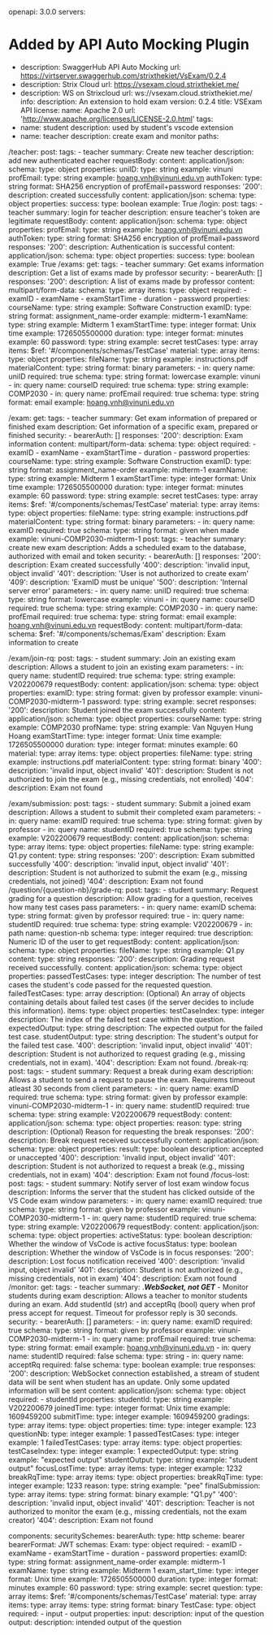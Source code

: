 openapi: 3.0.0
servers:
  # Added by API Auto Mocking Plugin
  - description: SwaggerHub API Auto Mocking
    url: https://virtserver.swaggerhub.com/strixthekiet/VsExam/0.2.4
  - description: Strix Cloud
    url: https://vsexam.cloud.strixthekiet.me/
  - description: WS on Strixcloud
    url: ws://vsexam.cloud.strixthekiet.me/
info:
  description: An extension to hold exam
  version: 0.2.4
  title: VSExam API
  license:
    name: Apache 2.0
    url: 'http://www.apache.org/licenses/LICENSE-2.0.html'
tags:
  - name: student
    description: used by student's vscode extension
  - name: teacher
    description: create exam and monitor
paths:

  /teacher:
    post:
      tags:
        - teacher
      summary: Create new teacher
      description: add new authenticated eacher
      requestBody:
        content:
          application/json:
            schema:
              type: object
              properties:
                uniID:
                  type: string
                  example: vinuni
                profEmail:
                  type: string
                  example: hoang.vnh@vinuni.edu.vn
                authToken:
                  type: string
                  format: SHA256 encryption of profEmail+password
      responses:
        '200':
          description: created successfully
          content:
            application/json:
              schema:
                type: object
                properties:
                  success:
                    type: boolean
                    example: True
  /login:
    post:
      tags:
        - teacher
      summary: login for teacher
      description: ensure teacher's token are legitimate
      requestBody:
        content:
          application/json:
            schema:
              type: object
              properties:
                profEmail:
                  type: string
                  example: hoang.vnh@vinuni.edu.vn
                authToken:
                  type: string
                  format: SHA256 encryption of profEmail+password
      responses:
        '200':
          description: Authentication is successful
          content:
            application/json:
              schema:
                type: object
                properties:
                  success:
                    type: boolean
                    example: True
  /exams:
    get:
      tags:
        - teacher
      summary: Get exams information
      description: Get a list of exams made by professor
      security:
        - bearerAuth: []
      responses:
        '200':
          description: A list of exams made by professor
          content:
            multipart/form-data:
              schema:
                type: array
                items:
                  type: object
                  required:
                    - examID
                    - examName
                    - examStartTime
                    - duration
                    - password
                  properties:
                    courseName:
                      type: string
                      example: Software Construction
                    examID:
                      type: string
                      format: assignment_name-order
                      example: midterm-1
                    examName:
                      type: string
                      example: Midterm 1
                    examStartTime:
                      type: integer
                      format: Unix time
                      example: 1726505500000
                    duration:
                      type: integer
                      format: minutes
                      example: 60
                    password:
                      type: string
                      example: secret
                    testCases:
                      type: array
                      items:
                        $ref: '#/components/schemas/TestCase'
                    material:
                      type: array
                      items:
                        type: object
                        properties:
                          fileName:
                            type: string
                            example: instructions.pdf
                          materialContent:
                            type: string
                            format: binary
      parameters:
        - in: query
          name: uniID
          required: true
          schema:
            type: string
            format: lowercase
            example: vinuni
        - in: query
          name: courseID
          required: true
          schema:
            type: string
            example: COMP2030
        - in: query
          name: profEmail
          required: true
          schema:
            type: string
            format: email
            example: hoang.vnh@vinuni.edu.vn

  /exam:
    get:
      tags:
        - teacher
      summary: Get exam information of prepared or finished exam
      description: Get information of a specific exam, prepared or finished
      security:
        - bearerAuth: []
      responses:
        '200':
          description: Exam information
          content:
            multipart/form-data:
              schema:
                type: object
                required:
                  - examID
                  - examName
                  - examStartTime
                  - duration
                  - password
                properties:
                  courseName:
                    type: string
                    example: Software Construction
                  examID:
                    type: string
                    format: assignment_name-order
                    example: midterm-1
                  examName:
                    type: string
                    example: Midterm 1
                  examStartTime:
                    type: integer
                    format: Unix time
                    example: 1726505500000
                  duration:
                    type: integer
                    format: minutes
                    example: 60
                  password:
                    type: string
                    example: secret
                  testCases:
                    type: array
                    items:
                      $ref: '#/components/schemas/TestCase'
                  material:
                    type: array
                    items:
                      type: object
                      properties:
                        fileName:
                          type: string
                          example: instructions.pdf
                        materialContent:
                          type: string
                          format: binary
      parameters:
        - in: query
          name: examID
          required: true
          schema:
            type: string
            format: given when made
            example: vinuni-COMP2030-midterm-1
    post:
      tags:
        - teacher
      summary: create new exam
      description: Adds a scheduled exam to the database, authorized with email and token
      security:
        - bearerAuth: []
      responses:
        '200':
          description: Exam created successfully
        '400':
          description: 'invalid input, object invalid'
        '401':
          description: 'User is not authorized to create exam'
        '409':
          description: 'ExamID must be unique'
        '500':
          description: 'Internal server error'
      parameters:
        - in: query
          name: uniID
          required: true
          schema:
            type: string
            format: lowercase
            example: vinuni
        - in: query
          name: courseID
          required: true
          schema:
            type: string
            example: COMP2030
        - in: query
          name: profEmail
          required: true
          schema:
            type: string
            format: email
            example: hoang.vnh@vinuni.edu.vn
      requestBody:
        content:
          multipart/form-data:
            schema:
              $ref: '#/components/schemas/Exam'
        description: Exam information to create

  /exam/join-rq:
    post:
      tags:
        - student
      summary: Join an existing exam
      description: Allows a student to join an existing exam
      parameters:
        - in: query
          name: studentID
          required: true
          schema:
            type: string
            example: V202200679
      requestBody:
        content:
          application/json:
            schema:
              type: object
              properties:
                examID:
                  type: string
                  format: given by professor
                  example: vinuni-COMP2030-midterm-1
                password:
                  type: string
                  example: secret
      responses:
        '200':
          description: Student joined the exam successfully
          content:
            application/json:
              schema:
                type: object
                properties:
                  courseName:
                    type: string
                    example: COMP2030
                  profName:
                    type: string
                    example: Van Nguyen Hung Hoang
                  examStartTime:
                    type: integer
                    format: Unix time
                    example: 1726505500000
                  duration:
                    type: integer
                    format: minutes
                    example: 60
                  material:
                    type: array
                    items:
                      type: object
                      properties:
                        fileName:
                          type: string
                          example: instructions.pdf
                        materialContent:
                          type: string
                          format: binary
        '400':
          description: 'invalid input, object invalid'
        '401':
          description: Student is not authorized to join the exam (e.g., missing credentials, not enrolled)
        '404':
          description: Exam not found

  /exam/submission:
    post:
      tags:
        - student
      summary: Submit a joined exam
      description: Allows a student to submit their completed exam
      parameters:
        - in: query
          name: examID
          required: true
          schema:
            type: string
            format: given by professor
        - in: query
          name: studentID
          required: true
          schema:
            type: string
            example: V202200679
      requestBody:
        content:
          application/json:
            schema:
              type: array
              items:
                type: object
                properties:
                  fileName:
                    type: string
                    example: Q1.py
                  content:
                    type: string
      responses:
        '200':
          description: Exam submitted successfully
        '400':
          description: 'invalid input, object invalid'
        '401':
          description: Student is not authorized to submit the exam (e.g., missing credentials, not joined)
        '404':
          description: Exam not found      
  /question/{question-nb}/grade-rq:
    post:
      tags:
        - student
      summary: Request grading for a question
      description: Allow grading for a question, receives how many test cases pass
      parameters:
        - in: query
          name: examID
          schema:
            type: string
            format: given by professor
          required: true
        - in: query
          name: studentID
          required: true
          schema:
            type: string
            example: V202200679
        - in: path
          name: question-nb
          schema:
            type: integer
          required: true
          description: Numeric ID of the user to get
      requestBody:
        content:
          application/json:
            schema:
              type: object
              properties:
                fileName:
                  type: string
                  example: Q1.py
                content:
                  type: string
      responses:
        '200':
          description: Grading request received successfully.
          content:
            application/json:
              schema:
                type: object
                properties:
                  passedTestCases:
                    type: integer
                    description: The number of test cases the student's code passed for the requested question.
                  failedTestCases:
                    type: array
                    description: (Optional) An array of objects containing details about failed test cases (if the server decides to include this information).
                    items:
                      type: object
                      properties:
                        testCaseIndex:
                          type: integer
                          description: The index of the failed test case within the question.
                        expectedOutput:
                          type: string
                          description: The expected output for the failed test case.
                        studentOutput:
                          type: string
                          description: The student's output for the failed test case.
        '400':
          description: 'invalid input, object invalid'
        '401':
          description: Student is not authorized to request grading (e.g., missing credentials, not in exam).
        '404':
          description: Exam not found.
  /break-rq:
    post:
      tags:
        - student
      summary: Request a break during exam
      description: Allows a student to send a request to pause the exam. Requirems timeout atleast 30 seconds from client
      parameters:
        - in: query
          name: examID
          required: true
          schema:
            type: string
            format: given by professor
            example: vinuni-COMP2030-midterm-1
        - in: query
          name: studentID
          required: true
          schema:
            type: string
            example: V202200679
      requestBody:
        content:
          application/json:
            schema:
              type: object
              properties:
                reason:
                  type: string
                  description: (Optional) Reason for requesting the break
      responses:
        '200':
          description: Break request received successfully
          content:
            application/json:
              schema:
                type: object
                properties:
                  result:
                    type: boolean
                    description: accepted or unaccepted
        '400':
          description: 'invalid input, object invalid'
        '401':
          description: Student is not authorized to request a break (e.g., missing credentials, not in exam)
        '404':
          description: Exam not found
  /focus-lost:
    post:
      tags:
        - student
      summary: Notify server of lost exam window focus
      description: Informs the server that the student has clicked outside of the VS Code exam window
      parameters:
        - in: query
          name: examID
          required: true
          schema:
            type: string
            format: given by professor
            example: vinuni-COMP2030-midterm-1
        - in: query
          name: studentID
          required: true
          schema:
            type: string
            example: V202200679
      requestBody:
        content:
          application/json:
            schema:
              type: object
              properties:
                activeStatus:
                  type: boolean
                  description: Whether the window of VsCode is active
                focusStatus:
                  type: boolean
                  description: Whether the window of VsCode is in focus
      responses:
        '200': 
          description: Lost focus notification received
        '400':
          description: 'invalid input, object invalid'
        '401':
          description: Student is not authorized (e.g., missing credentials, not in exam)
        '404':
          description: Exam not found
  /monitor:
    get:
      tags:
        - teacher
      summary: .***WebSocket, not GET*** - Monitor students during exam
      description: Allows a teacher to monitor students during an exam. Add studentId (str) and acceptRq (bool) query when prof press accept for request. Timeout for professor reply is 30 seconds.
      security:
        - bearerAuth: []
      parameters:
        - in: query
          name: examID
          required: true
          schema:
            type: string
            format: given by professor
            example: vinuni-COMP2030-midterm-1
        - in: query
          name: profEmail
          required: true
          schema:
            type: string
            format: email
            example: hoang.vnh@vinuni.edu.vn
        - in: query
          name: studentID
          required: false
          schema:
            type: string
        - in: query
          name: acceptRq
          required: false
          schema:
            type: boolean
          example: true
      responses:
        '200':
          description: WebSocket connection established, a stream of student data will be sent when student has an update. Only some updated information will be sent
          content:
            application/json:
              schema:
                type: object
                required:
                  - studentId
                properties:
                  studentId:
                    type: string
                    example: V202200679
                  joinedTime:
                    type: integer
                    format: Unix time
                    example: 1609459200
                  submitTime:
                    type: integer
                    example: 1609459200
                  gradings:
                    type: array
                    items:
                      type: object
                      properties:
                        time:
                          type: integer
                          example: 123
                        questionNb:
                          type: integer
                          example: 1
                        passedTestCases:
                          type: integer
                          example: 1
                        failedTestCases:
                          type: array
                          items:
                            type: object
                            properties:
                              testCaseIndex:
                                type: integer
                                example: 1
                              expectedOutput:
                                type: string
                                example: "expected output"
                              studentOutput:
                                type: string
                                example: "student output"
                  focusLostTime:
                    type: array
                    items:
                      type: integer
                      example: 1232
                  breakRqTime:
                    type: array
                    items:
                      type: object
                      properties:
                        breakRqTime:
                          type: integer
                          example: 1233
                        reason:
                          type: string
                          example: "pee"
                  finalSubmission:
                    type: array
                    items:
                      type: string
                      format: binary
                      example: "Q1.py"
        '400':
          description: 'invalid input, object invalid'
        '401':
          description: Teacher is not authorized to monitor the exam (e.g., missing credentials, not the exam creator)
        '404':
          description: Exam not found
      
components:
  securitySchemes:
    bearerAuth: 
      type: http
      scheme: bearer
      bearerFormat: JWT
  schemas:
    Exam:
      type: object
      required:
        - examID
        - examName
        - examStartTime
        - duration
        - password
      properties:
        examID:
          type: string
          format: assignment_name-order
          example: midterm-1
        examName:
          type: string
          example: Midterm 1
        exam_start_time:
          type: integer
          format: Unix time
          example: 1726505500000
        duration:
          type: integer
          format: minutes
          example: 60
        password:
          type: string
          example: secret
        question:
          type: array
          items:
            $ref: '#/components/schemas/TestCase'
        material:
          type: array
          items:
            type: array
            items:
              type: string
              format: binary
    TestCase:
      type: object
      required:
        - input
        - output
      properties:
        input:
          description: input of the question
        output:
          description: intended output of the question